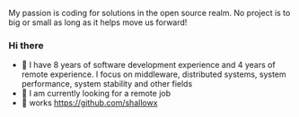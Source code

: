 My passion is coding for solutions in the open source realm. No project is to big or small as long as it helps move us forward!
### Hi there  

- 🌱 I have 8 years of software development experience and 4 years of remote experience. I focus on middleware, distributed systems, system performance, system stability and other fields
- 👯 I am currently looking for a remote job
- 👯 works https://github.com/shallowx
